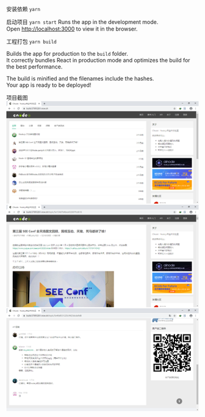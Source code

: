 安装依赖
`yarn`

启动项目
`yarn start`
Runs the app in the development mode.<br />
Open [http://localhost:3000](http://localhost:3000) to view it in the browser.

工程打包
`yarn build`

Builds the app for production to the `build` folder.<br />
It correctly bundles React in production mode and optimizes the build for the best performance.

The build is minified and the filenames include the hashes.<br />
Your app is ready to be deployed!

项目截图
![image](https://github.com/basilbai/react-cnode/raw/master/images/home.png)
![image](https://github.com/basilbai/react-cnode/raw/master/images/topic.png)
![image](https://github.com/basilbai/react-cnode/raw/master/images/comment.png)
